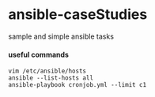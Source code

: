 # ansible-caseStudies
sample and simple ansible tasks
#### useful commands
```
vim /etc/ansible/hosts
ansible --list-hosts all
ansible-playbook cronjob.yml --limit c1
```
